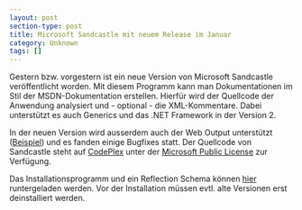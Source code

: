 ```yaml
---
layout: post
section-type: post
title: Microsoft Sandcastle mit neuem Release im Januar
category: Unknown
tags: []
---
```

<p>Gestern bzw. vorgestern ist ein neue Version von Microsoft Sandcastle veröffentlicht worden. Mit diesem Programm kann man Dokumentationen im Stil der MSDN-Dokumentation erstellen. Hierfür wird der Quellcode der Anwendung analysiert und - optional - die XML-Kommentare. Dabei unterstützt es auch Generics und das .NET Framework in der Version 2.</p> <p>In der neuen Version wird ausserdem auch der Web Output unterstützt (<a href="http://www.asp.net/ajax/documentation/live/" target="_blank">Beispiel</a>) und es fanden einige Bugfixes statt. Der Quellcode von Sandcastle steht auf <a href="http://www.codeplex.com/Sandcastle" target="_blank">CodePlex</a> unter der <a href="http://www.codeplex.com/Sandcastle/license" target="_blank">Microsoft Public License</a> zur Verfügung.</p> <p>Das Installationsprogramm und ein Reflection Schema können <a href="http://www.codeplex.com/Sandcastle/Release/ProjectReleases.aspx?ReleaseId=9921" target="_blank">hier</a> runtergeladen werden. Vor der Installation müssen evtl. alte Versionen erst deinstalliert werden.</p>
